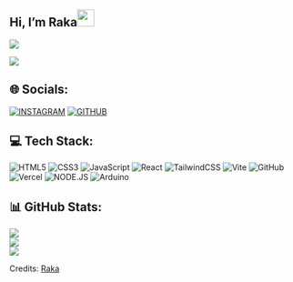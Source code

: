 <h2 id="hi-im-Raka">Hi, I’m Raka<img src="https://raw.githubusercontent.com/MartinHeinz/MartinHeinz/master/wave.gif" width="30px"></h2>
<p>
  <a href="https://github.com/DenverCoder1/readme-typing-svg"><img src="https://readme-typing-svg.herokuapp.com?&amp;font=IBM+Plex+Sans&amp;color=2e8afa&amp;size=20&amp;lines=Welcome+to+my+GitHub+Profile!;I'm+also+studying+Computer+Engineering"></a>
</p>

[![](https://visitcount.itsvg.in/api?id=Raka-coder&icon=5&color=1)](https://visitcount.itsvg.in)


## 🌐 Socials:
[![INSTAGRAM](https://img.shields.io/badge/Instagram-E4405F?style=for-the-badge&logo=instagram&logoColor=white)](https://instagram.com/rakresptra ) 
[![GITHUB](https://img.shields.io/badge/GitHub-100000?style=for-the-badge&logo=github&logoColor=white)](https://github.com/Raka-coder ) 


## 💻 Tech Stack:
![HTML5](https://img.shields.io/badge/html5-%23E34F26.svg?style=for-the-badge&logo=html5&logoColor=white) ![CSS3](https://img.shields.io/badge/css3-%231572B6.svg?style=for-the-badge&logo=css3&logoColor=white) ![JavaScript](https://img.shields.io/badge/JavaScript-F7DF1E?style=for-the-badge&logo=JavaScript&logoColor=white) ![React](https://img.shields.io/badge/react-%2320232a.svg?style=for-the-badge&logo=react&logoColor=%2361DAFB) ![TailwindCSS](https://img.shields.io/badge/tailwindcss-%2338B2AC.svg?style=for-the-badge&logo=tailwind-css&logoColor=white) ![Vite](https://img.shields.io/badge/vite-%23646CFF.svg?style=for-the-badge&logo=vite&logoColor=white) ![GitHub](https://img.shields.io/badge/github-%23121011.svg?style=for-the-badge&logo=github&logoColor=white) ![Vercel](https://img.shields.io/badge/vercel-%23000000.svg?style=for-the-badge&logo=vercel&logoColor=white) ![NODE.JS](https://img.shields.io/badge/Node.js-43853D?style=for-the-badge&logo=node.js&logoColor=white) ![Arduino](https://img.shields.io/badge/-Arduino-00979D?style=for-the-badge&logo=arduino&logoColor=white/)


## 📊 GitHub Stats:
![](https://github-readme-stats.vercel.app/api?username=Raka-coder&theme=react&hide_border=false&include_all_commits=true&count_private=true)<br/>
![](https://github-readme-streak-stats.herokuapp.com/?user=Raka-coder&theme=react&hide_border=false)<br/>
![](https://github-readme-stats.vercel.app/api/top-langs/?username=Raka-coder&theme=react&hide_border=false&include_all_commits=true&count_private=true&layout=compact)

  
<p>Credits: <a href="https://github.com/Raka-coder">Raka</a></p>


<!-- Proudly created with GPRM ( https://gprm.itsvg.in ) -->
